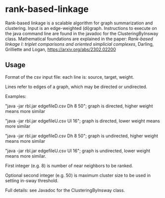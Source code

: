 # rank-based-linkage

Rank-based linkage is a scalable algorithm for graph summarization and clustering. 
Input is an edge-weighted (di)graph. 
Instructions to execute on the java command line are found in the javadoc for the ClusteringByInsway class.
Mathematical foundations are explained in the paper:
<i>Rank-based linkage I: triplet comparisons and oriented simplicial complexes</i>, 
Darling, Grilliette and Logan, https://arxiv.org/abs/2302.02200

## Usage
<p>Format of the csv input file: each line is: source, target, weight.
<p>Lines refer to edges of a graph, which may be directed or undirected.
<p>Examples: 
<p>"java -jar rbl.jar edgefileD.csv Dh 8 50"; graph is directed, higher weight means more similar
<p>"java -jar rbl.jar edgefileU.csv Ul 16"; graph is directed, lower weight means more similar
<p>"java -jar rbl.jar edgefileD.csv Dh 8 50"; graph is undirected, higher weight means more similar
<p>"java -jar rbl.jar edgefileU.csv Ul 16"; graph is undirected, lower weight means more similar.
<p>First integer (e.g. 8) is number of near neighbors to be ranked.
<p>Optional second integer (e.g. 50) is maximum cluster size to be used in setting in-sway threshold.

<p>Full details: see Javadoc for the ClusteringByInsway class.

